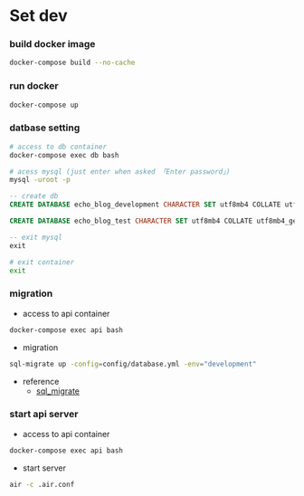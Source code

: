 # Set dev

### build docker image

```bash
docker-compose build --no-cache
```

### run docker

```bash
docker-compose up
```

### datbase setting

```bash
# access to db container
docker-compose exec db bash

# acess mysql (just enter when asked 「Enter password」)
mysql -uroot -p
```

```sql
-- create db
CREATE DATABASE echo_blog_development CHARACTER SET utf8mb4 COLLATE utf8mb4_general_ci;

CREATE DATABASE echo_blog_test CHARACTER SET utf8mb4 COLLATE utf8mb4_general_ci;

-- exit mysql
exit
```

```bash
# exit container
exit
```

### migration

- access to api container

```bash
docker-compose exec api bash
```

- migration

```bash
sql-migrate up -config=config/database.yml -env="development"
```

- reference
  - [sql_migrate](./../api/docs/sql_migrate.md)

### start api server

- access to api container

```bash
docker-compose exec api bash
```

- start server

```bash
air -c .air.conf
```
